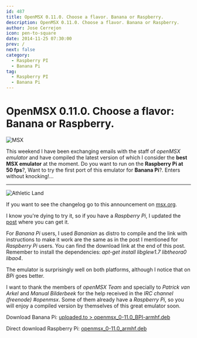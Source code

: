 ```yaml
---
id: 487
title: OpenMSX 0.11.0. Choose a flavor. Banana or Raspberry.
description: OpenMSX 0.11.0. Choose a flavor. Banana or Raspberry.
author: Jose Cerrejon
icon: pen-to-square
date: 2014-11-25 07:30:00
prev: /
next: false
category:
  - Raspberry PI
  - Banana Pi
tag:
  - Raspberry PI
  - Banana Pi
---
```


# OpenMSX 0.11.0. Choose a flavor: Banana or Raspberry.

![MSX](/images/msx.png)

This weekend I have been exchanging emails with the staff of *openMSX emulator* and have compiled the latest version of which I consider the **best MSX emulator** at the moment. Do you want to run on the **Raspberry Pi at 50 fps**?, Want to try the first port of this emulator for **Banana Pi**?. Enters without knocking!...

- - -
![Athletic Land](/images/msx_AtleticLand.jpg)

If you want to see the changelog go to this announcement on [msx.org](http://www.msx.org/news/en/openmsx-0110-released).

I know you're dying to try it, so if you have a *Raspberry Pi*, I updated the [post](/post.php?id=382) where you can get it.

For *Banana Pi* users, I used *Bananian* as distro to compile and the link with instructions to make it work are the same as in the post I mentioned for *Raspberry Pi* users. You can find the download link  at the end of this post. Remember to install the dependencies: *apt-get install libglew1.7 libtheora0 libao4*.

The emulator is surprisingly well on both platforms, although I notice that on *BPi* goes better.

I want to thank the members of *openMSX Team* and specially to *Patrick van Arkel* and *Manual Bilderbeek* for the help received in the *IRC channel (freenode) #openmsx*. Some of them already have a *Raspberry Pi*, so you will enjoy a compiled version by themselves of this great emulator soon.

Download Banana Pi: [uploaded.to > openmsx_0-11.0_BPI-armhf.deb](http://ul.to/6y1zaw66)

Direct download Raspberry Pi: [openmsx_0-11.0_armhf.deb](/res/openmsx_0-11.0_armhf.deb)
